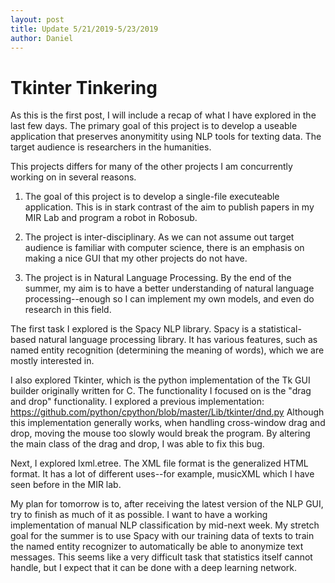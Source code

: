```yaml
---
layout: post
title: Update 5/21/2019-5/23/2019
author: Daniel
---
```


Tkinter Tinkering
================

As this is the first post, I will include a recap of what I have explored in the last few days. The primary goal of this project is to develop a useable application that preserves anonymitity using NLP tools for texting data. The target audience is researchers in the humanities.

This projects differs for many of the other projects I am concurrently working on in several reasons.
1) The goal of this project is to develop a single-file executeable application. This is in stark contrast of the aim to publish papers in my MIR Lab and program a robot in Robosub.

2) The project is inter-disciplinary. As we can not assume out target audience is familiar with computer science, there is an emphasis on making a nice GUI that my other projects do not have.

3) The project is in Natural Language Processing. By the end of the summer, my aim is to have a better understanding of natural language processing--enough so I can implement my own models, and even do research in this field.

The first task I explored is the Spacy NLP library. Spacy is a statistical-based natural language processing library. It has various features, such as named entity recognition (determining the meaning of words), which we are mostly interested in.

I also explored Tkinter, which is the python implementation of the Tk GUI builder originally written for C. The functionality I focused on is the "drag and drop" functionality. I explored a previous implementation: https://github.com/python/cpython/blob/master/Lib/tkinter/dnd.py
Although this implementation generally works, when handling cross-window drag and drop, moving the mouse too slowly would break the program. By altering the main class of the drag and drop, I was able to fix this bug.

Next, I explored lxml.etree. The XML file format is the generalized HTML format. It has a lot of different uses--for example, musicXML which I have seen before in the MIR lab.

My plan for tomorrow is to, after receiving the latest version of the NLP GUI, try to finish as much of it as possible. I want to have a working implementation of manual NLP classification by mid-next week. My stretch goal for the summer is to use Spacy with our training data of texts to train the named entity recognizer to automatically be able to anonymize text messages. This seems like a very difficult task that statistics itself cannot handle, but I expect that it can be done with a deep learning network.
